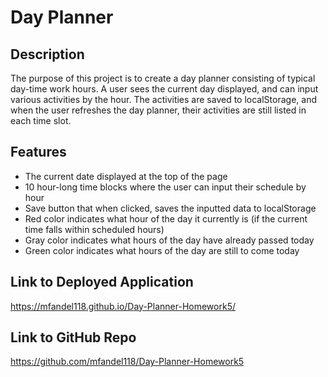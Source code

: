 # Day Planner

## Description

The purpose of this project is to create a day planner consisting of typical day-time work hours. A user sees the current day displayed, and can input various activities by the hour. The activities are saved to localStorage, and when the user refreshes the day planner, their activities are still listed in each time slot.

## Features

- The current date displayed at the top of the page
- 10 hour-long time blocks where the user can input their schedule by hour
- Save button that when clicked, saves the inputted data to localStorage
- Red color indicates what hour of the day it currently is (if the current time falls within scheduled hours)
- Gray color indicates what hours of the day have already passed today
- Green color indicates what hours of the day are still to come today

## Link to Deployed Application

https://mfandel118.github.io/Day-Planner-Homework5/

## Link to GitHub Repo

https://github.com/mfandel118/Day-Planner-Homework5
